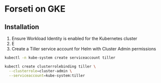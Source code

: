 # Forseti on GKE

## Installation
1. Ensure Workload Identity is enabled for the Kubernetes cluster
2. E
3. Create a Tiller service account for Helm with Cluster Admin permissions
```bash
kubectl -n kube-system create serviceaccount tiller
```
```bash
kubectl create clusterrolebinding tiller \
  --clusterrole=cluster-admin \
  --serviceaccount=kube-system:tiller
```